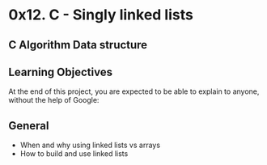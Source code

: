# 0x12. C - Singly linked lists
## C	Algorithm	Data structure

## Learning Objectives
At the end of this project, you are expected to be able to explain to anyone, without the help of Google:

## General
- When and why using linked lists vs arrays
- How to build and use linked lists
